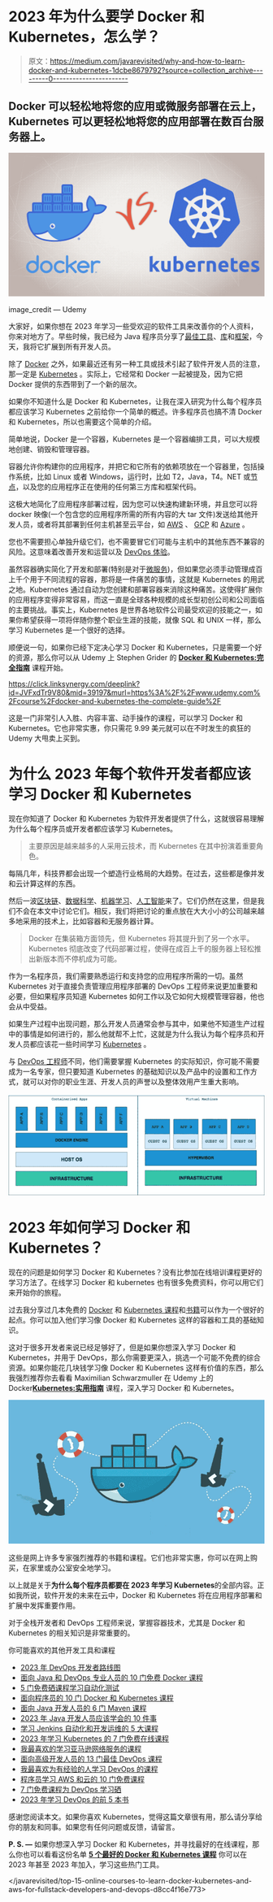# 2023 年为什么要学 Docker 和 Kubernetes，怎么学？

> 原文：<https://medium.com/javarevisited/why-and-how-to-learn-docker-and-kubernetes-1dcbe8679792?source=collection_archive---------0----------------------->

## Docker 可以轻松地将您的应用或微服务部署在云上，Kubernetes 可以更轻松地将您的应用部署在数百台服务器上。

[![](img/9532556076a80389a2a8cad6d6b92720.png)](https://click.linksynergy.com/deeplink?id=CuIbQrBnhiw&mid=39197&murl=https%3A%2F%2Fwww.udemy.com%2Fcourse%2Fdocker-mastery%2F)

image_credit — Udemy

大家好，如果你想在 2023 年学习一些受欢迎的软件工具来改善你的个人资料，你来对地方了。早些时候，我已经为 Java 程序员分享了[最佳工具](/javarevisited/10-tools-and-libraries-every-software-developers-should-learn-e05e636a5577)、[库](/javarevisited/20-essential-java-libraries-and-apis-every-programmer-should-learn-5ccd41812fc7)和[框架](/javarevisited/5-essential-frameworks-every-java-developer-should-learn-6ed83315f1fb)，今天，我将它扩展到所有开发人员。

除了 [Docker](https://www.docker.com/) 之外，如果最近还有另一种工具或技术引起了软件开发人员的注意，那一定是 [Kubernetes](https://kubernetes.io/) 。实际上，它经常和 Docker 一起被提及，因为它把 Docker 提供的东西带到了一个新的层次。

如果你不知道什么是 Docker 和 Kubernetes，让我在深入研究为什么每个程序员都应该学习 Kubernetes 之前给你一个简单的概述。许多程序员也搞不清 Docker 和 Kubernetes，所以也需要这个简单的介绍。

简单地说，Docker 是一个容器，Kubernetes 是一个容器编排工具，可以大规模地创建、销毁和管理容器。

容器允许你构建你的应用程序，并把它和它所有的依赖项放在一个容器里，包括操作系统，比如 Linux 或者 Windows，运行时，比如 T2，Java，T4。NET 或[节点](https://javarevisited.blogspot.com/2018/01/top-5-nodejs-and-express-js-online-courses-for-web-developers.html)，以及您的应用程序正在使用的任何第三方库和框架代码。

这极大地简化了应用程序部署过程，因为您可以快速构建新环境，并且您可以将 docker 映像(一个包含您的应用程序所需的所有内容的大 tar 文件)发送给其他开发人员，或者将其部署到任何主机甚至云平台，如 [AWS](https://javarevisited.blogspot.com/2020/02/top-5-courses-to-crack-aws-certified-cloud-practitioner-exam-certification-clf-c01.html) 、 [GCP](https://javarevisited.blogspot.com/2019/07/top-5-google-cloud-platform-gcp-courses-certifications-online.html) 和 [Azure](https://javarevisited.blogspot.com/2020/09/top-5-courses-to-learn-microsoft-azure.html#axzz6co28cbJC) 。

您也不需要担心单独升级它们，也不需要冒它们可能与主机中的其他东西不兼容的风险。这意味着改善开发和运营以及 [DevOps 体验](/javarevisited/13-best-courses-to-learn-devops-for-senior-developers-in-2020-a2997ff7c33c)。

虽然容器确实简化了开发和部署(特别是对于[微服务](/javarevisited/top-5-courses-to-learn-microservices-in-java-and-spring-framework-e9fed1ba804d))，但如果您必须手动管理成百上千个用于不同流程的容器，那将是一件痛苦的事情，这就是 Kubernetes 的用武之地。Kubernetes 通过自动为您创建和部署容器来消除这种痛苦。这使得扩展你的应用程序变得非常容易，而这一直是全球各种规模的成长型初创公司和公司面临的主要挑战。事实上，Kubernetes 是世界各地软件公司最受欢迎的技能之一，如果你希望获得一项将伴随你整个职业生涯的技能，就像 SQL 和 UNIX 一样，那么学习 Kubernetes 是一个很好的选择。

顺便说一句，如果你已经下定决心学习 Docker 和 Kubernetes，只是需要一个好的资源，那么你可以从 Udemy 上 Stephen Grider 的 [**Docker 和 Kubernetes:完全指南**](https://click.linksynergy.com/deeplink?id=JVFxdTr9V80&mid=39197&murl=https%3A%2F%2Fwww.udemy.com%2Fcourse%2Fdocker-and-kubernetes-the-complete-guide%2F) 课程开始。

<https://click.linksynergy.com/deeplink?id=JVFxdTr9V80&mid=39197&murl=https%3A%2F%2Fwww.udemy.com%2Fcourse%2Fdocker-and-kubernetes-the-complete-guide%2F>  

这是一门非常引人入胜、内容丰富、动手操作的课程，可以学习 Docker 和 Kubernetes。它也非常实惠，你只需花 9.99 美元就可以在不时发生的疯狂的 Udemy 大甩卖上买到。

# 为什么 2023 年每个软件开发者都应该学习 Docker 和 Kubernetes

现在你知道了 Docker 和 Kubernetes 为软件开发者提供了什么，这就很容易理解为什么每个程序员或开发者都应该学习 Kubernetes。

> 主要原因是越来越多的人采用云技术，而 Kubernetes 在其中扮演着重要角色。

每隔几年，科技界都会出现一个塑造行业格局的大趋势。在过去，这些都是像并发和云计算这样的东西。

然后一波[区块链](https://javarevisited.blogspot.com/2020/07/top-5-online-courses-to-learn-blockchain.html)、[数据科学](https://becominghuman.ai/9-data-science-and-machine-learning-courses-by-harvard-ibm-udemy-and-others-12a0c7c23ec1)、[机器学习](https://www.java67.com/2018/10/top-10-data-science-and-machine-learning-courses.html)、[人工智能](/javarevisited/7-best-courses-to-learn-artificial-intelligence-in-2020-26d59d62f6fe)来了。它们仍然在这里，但是我们不会在本文中讨论它们。相反，我们将把讨论的重点放在大大小小的公司越来越多地采用的技术上，比如容器和无服务器计算。

> Docker 在集装箱方面领先，但 Kubernetes 将其提升到了另一个水平。Kubernetes 彻底改变了代码部署过程，使得在成百上千的服务器上轻松推出新版本而不停机成为可能。

作为一名程序员，我们需要熟悉运行和支持您的应用程序所需的一切。虽然 Kubernetes 对于直接负责管理应用程序部署的 DevOps 工程师来说更加重要和必要，但如果程序员知道 Kubernetes 如何工作以及它如何大规模管理容器，他也会从中受益。

如果生产过程中出现问题，那么开发人员通常会参与其中，如果他不知道生产过程中的事情是如何进行的，那么他就帮不上忙，这就是为什么我认为每个程序员和开发人员都应该花一些时间学习 [Kubernetes](/javarevisited/7-free-online-courses-to-learn-kubernetes-in-2020-3b8a68ec7abc) 。

与 [DevOps 工程师](/hackernoon/the-2018-devops-roadmap-31588d8670cb)不同，他们需要掌握 Kubernetes 的实际知识，你可能不需要成为一名专家，但只要知道 Kubernetes 的基础知识以及产品中的设置和工作方式，就可以对你的职业生涯、开发人员的声誉以及整体效用产生重大影响。

[![](img/65ae6ff514a3b2589bd540ddb1a1658a.png)](https://medium.com/javarevisited/5-best-docker-courses-for-java-and-spring-boot-developers-bbf01c5e6542)

# 2023 年如何学习 Docker 和 Kubernetes？

现在的问题是如何学习 Docker 和 Kubernetes？没有比参加在线培训课程更好的学习方法了。在线学习 Docker 和 kubernetes 也有很多免费资料，你可以用它们来开始你的旅程。

过去我分享过几本免费的 [Docker](/javarevisited/top-5-free-courses-to-learn-docker-for-beginners-best-of-lot-b2b1ad2b98ad?source=collection_home---4------2-----------------------) 和 [Kubernetes 课程](/javarevisited/7-free-online-courses-to-learn-kubernetes-in-2020-3b8a68ec7abc)和[书籍](https://javarevisited.blogspot.com/2020/04/top-5-books-to-learn-docker-for-beginners.html)可以作为一个很好的起点。你可以加入他们学习像 Docker 和 Kubernetes 这样的容器和工具的基础知识。

这对于很多开发者来说已经足够好了，但是如果你想深入学习 Docker 和 Kubernetes，并用于 DevOps，那么你需要更深入，挑选一个可能不免费的综合资源。如果你能花几块钱学习像 Docker 和 Kubernetes 这样有价值的东西，那么我强烈推荐你去看看 Maximilian Schwarzmuller 在 Udemy 上的 Docker[**Kubernetes:实用指南**](https://click.linksynergy.com/deeplink?id=CuIbQrBnhiw&mid=39197&murl=https%3A%2F%2Fwww.udemy.com%2Fcourse%2Fdocker-kubernetes-the-practical-guide%2F) 课程，深入学习 Docker 和 Kubernetes。

[![](img/620d577bcd409e0260a79e9fb9f6ff7c.png)](https://click.linksynergy.com/deeplink?id=CuIbQrBnhiw&mid=39197&murl=https%3A%2F%2Fwww.udemy.com%2Fcourse%2Fdocker-kubernetes-the-practical-guide%2F)

这些是网上许多专家强烈推荐的书籍和课程。它们也非常实惠，你可以在网上购买，在家里或办公室安全地学习。

以上就是关于**为什么每个程序员都要在 2023 年学习 Kubernetes**的全部内容。正如我所说，软件开发的未来在云中，Docker 和 Kubernetes 将在应用程序部署和扩展中发挥重要作用。

对于全栈开发者和 DevOps 工程师来说，掌握容器技术，尤其是 Docker 和 Kubernetes 的相关知识是非常重要的。

你可能喜欢的其他开发工具和课程

*   [2023 年 DevOps 开发者路线图](/hackernoon/the-2018-devops-roadmap-31588d8670cb)
*   [面向 Java 和 DevOps 专业人员的 10 门免费 Docker 课程](https://javarevisited.blogspot.sg/2018/02/10-free-docker-container-courses-for-Java-Developers.html)
*   [5 门免费硒课程学习自动化测试](https://javarevisited.blogspot.sg/2018/02/top-5-selenium-webdriver-with-java-courses-for-testers.html)
*   [面向程序员的 10 门 Docker 和 Kubernetes 课程](https://dev.to/javinpaul/top-10-courses-to-learn-docker-and-kubernetes-for-programmers-4lg0)
*   [面向 Java 开发人员的 6 门 Maven 课程](http://www.java67.com/2018/02/6-free-maven-and-jenkins-online-courses-for-java-developers.html)
*   [2023 年 Java 开发人员应该学会的 10 件事](http://javarevisited.blogspot.sg/2017/12/10-things-java-programmers-should-learn.html#axzz53ENLS1RB)
*   [学习 Jenkins 自动化和开发运维的 5 大课程](https://javarevisited.blogspot.com/2018/09/top-5-jenkins-courses-for-java-and-DevOps-Programmers.html)
*   [2023 年学习 Kubernetes 的 7 门免费在线课程](/javarevisited/7-free-online-courses-to-learn-kubernetes-in-2020-3b8a68ec7abc)
*   [我最喜欢的学习亚马逊网络服务的课程](https://javarevisited.blogspot.com/2020/05/top-5-amazon-web-services-aws-courses-for-beginners-and-experienced-programmers.html)
*   [面向高级开发人员的 13 门最佳 DevOps 课程](/javarevisited/13-best-courses-to-learn-devops-for-senior-developers-in-2020-a2997ff7c33c)
*   [我最喜欢为有经验的人学习 DevOps 的课程](/javarevisited/top-10-courses-to-learn-devops-for-experienced-programmers-d93b666db151)
*   [程序员学习 AWS 和云的 10 门免费课程](/javarevisited/top-10-courses-to-learn-amazon-web-services-aws-cloud-in-2020-best-and-free-317f10d7c21d)
*   [7 门免费课程为 DevOps 学习硒](/javarevisited/top-7-courses-to-learn-selenium-for-java-and-c-developers-to-learn-automation-testing-free-and-e91637cd9622)
*   [2023 年学习 DevOps 的前 5 本书](https://javarevisited.blogspot.com/2020/04/top-5-books-to-learn-devops-for-developers.html)

感谢您阅读本文。如果你喜欢 Kubernetes，觉得这篇文章很有用，那么请分享给你的朋友和同事。如果您有任何问题或反馈，请留言。

**P. S. —** 如果你想深入学习 Docker 和 Kubernetes，并寻找最好的在线课程，那么你也可以看看这份名单 [**5 个最好的 Docker 和 Kubernetes 课程**](https://javarevisited.blogspot.com/2019/05/top-5-courses-to-learn-docker-and-kubernetes-for-devops.html) 你可以在 2023 年甚至 2023 年加入，学习这些热门工具。

</javarevisited/top-15-online-courses-to-learn-docker-kubernetes-and-aws-for-fullstack-developers-and-devops-d8cc4f16e773> 